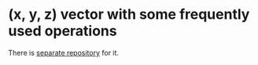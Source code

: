 # (x, y, z) vector with some frequently used operations

There is [separate repository](https://github.com/DmitryBogomolov/geometry) for it.
